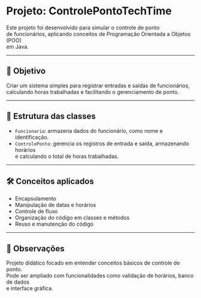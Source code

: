 # Projeto: ControlePontoTechTime

Este projeto foi desenvolvido para simular o controle de ponto  
de funcionários, aplicando conceitos de Programação Orientada a Objetos (POO)  
em Java.

---

## 🎯 Objetivo

Criar um sistema simples para registrar entradas e saídas de funcionários,  
calculando horas trabalhadas e facilitando o gerenciamento de ponto.

---

## 🧱 Estrutura das classes

- `Funcionario`: armazena dados do funcionário, como nome e identificação.
- `ControlePonto`: gerencia os registros de entrada e saída, armazenando horários  
  e calculando o total de horas trabalhadas.

---

## 🛠️ Conceitos aplicados

- Encapsulamento
- Manipulação de datas e horários
- Controle de fluxo
- Organização do código em classes e métodos
- Reuso e manutenção do código

---

## 📌 Observações

Projeto didático focado em entender conceitos básicos de controle de ponto.  
Pode ser ampliado com funcionalidades como validação de horários, banco de dados  
e interface gráfica.
